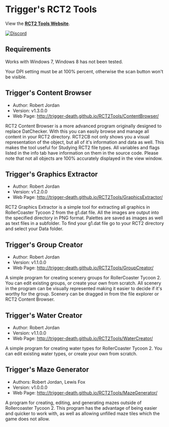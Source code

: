 # Trigger's RCT2 Tools

View the **[RCT2 Tools Website](http://trigger-death.github.io/RCT2Tools/)**.

[![Discord](https://img.shields.io/discord/436949335947870238.svg?style=flat&logo=discord&label=chat&colorB=7389DC&link=https://discord.gg/vB7jUbY)](https://discord.gg/vB7jUbY)

## Requirements

Works with Windows 7, Windows 8 has not been tested.

Your DPI setting must be at 100% percent, otherwise the scan button won't be visible.

## Trigger's Content Browser

* Author: Robert Jordan
* Version: v1.3.0.0
* Web Page: http://trigger-death.github.io/RCT2Tools/ContentBrowser/

RCT2 Content Browser is a more advanced program originally designed to replace DatChecker. With this you can easily browse and manage all content in your RCT2 directory. RCT2CB not only shows you a visual representation of the object, but all of it's information and data as well. This makes the tool useful for Studying RCT2 file types. All variables and flags listed in the info tab have information on them in the source code. Please note that not all objects are 100% accurately displayed in the view window. 

## Trigger's Graphics Extractor

* Author: Robert Jordan
* Version: v1.2.0.0
* Web Page: http://trigger-death.github.io/RCT2Tools/GraphicsExtractor/

RCT2 Graphics Extractor is a simple tool for extracting all graphics in RollerCoaster Tycoon 2 from the g1.dat file. All the images are output into the specified directory in PNG format. Palettes are saved as images as well as text files in a subfolder. To find your g1.dat file go to your RCT2 directory and select your Data folder.

## Trigger's Group Creator

* Author: Robert Jordan
* Version: v1.1.0.0
* Web Page: http://trigger-death.github.io/RCT2Tools/GroupCreator/

A simple program for creating scenery groups for RollerCoaster Tycoon 2. You can edit existing groups, or create your own from scratch. All scenery in the program can be visually represented making it easier to decide if it's worthy for the group. Scenery can be dragged in from the file explorer or RCT2 Content Browser. 

## Trigger's Water Creator

* Author: Robert Jordan
* Version: v1.1.0.0
* Web Page: http://trigger-death.github.io/RCT2Tools/WaterCreator/

A simple program for creating water types for RollerCoaster Tycoon 2. You can edit existing water types, or create your own from scratch.

## Trigger's Maze Generator

* Authors: Robert Jordan, Lewis Fox
* Version: v1.0.0.0
* Web Page: http://trigger-death.github.io/RCT2Tools/MazeGenerator/

A program for creating, editing, and generating mazes outside of Rollercoaster Tycoon 2. This program has the advantage of being easier and quicker to work with, as well as allowing unfilled maze tiles which the game does not allow.

